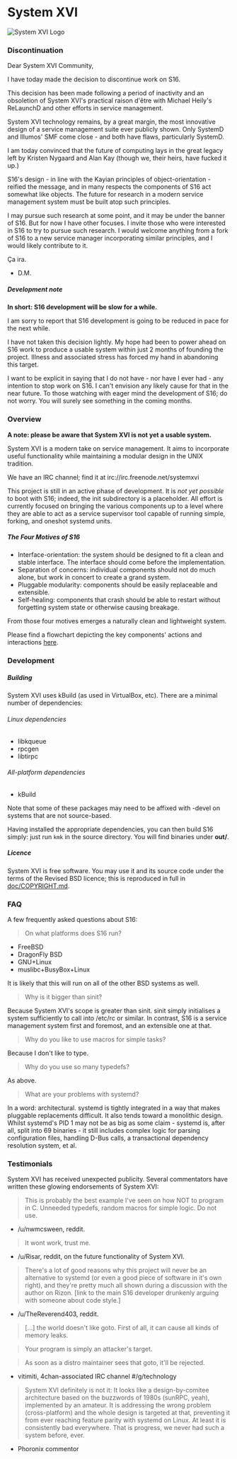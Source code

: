 # System XVI

![System XVI Logo](doc/logotype.png)


### Discontinuation

Dear System XVI Community,

I have today made the decision to discontinue work on S16.

This decision has been made following a period of inactivity and an obsoletion
of System XVI's practical raison d'être with Michael Heily's ReLaunchD and other
efforts in service management.

System XVI technology remains, by a great margin, the most innovative design of a
service management suite ever publicly shown. Only SystemD and Illumos' SMF come
close - and both have flaws, particularly SystemD.

I am today convinced that the future of computing lays in the great legacy left
by Kristen Nygaard and Alan Kay (though we, their heirs, have fucked it up.)

S16's design - in line with the Kayian principles of object-orientation - reified
the message, and in many respects the components of S16 act somewhat like objects.
The future for research in a modern service management system must be built atop
such principles.

I may pursue such research at some point, and it may be under the banner of S16.
But for now I have other focuses. I invite those who were interested in S16 to
try to pursue such research. I would welcome anything from a fork of S16 to a
new service manager incorporating similar principles, and I would likely
contribute to it.

Ça ira.
- D.M.

##### Development note

**In short: S16 development will be slow for a while.**

I am sorry to report that S16 development is going to be reduced in pace for
the next while. 

I have not taken this decision lightly. My hope had been to power ahead on S16
work to produce a usable system within just 2 months of founding the project.
Illness and associated stress has forced my hand in abandoning this target.

I want to be explicit in saying that I do not have - nor have I ever had - any
intention to stop work on S16. I can't envision any likely cause for that in
the near future. To those watching with eager mind the development of S16; do
not worry. You will surely see something in the coming months.

### Overview

**A note: please be aware that System XVI is not yet a usable system.**

System XVI is a modern take on service management.  It aims to incorporate
useful functionality while maintaining a modular design in the UNIX tradition.

We have an IRC channel; find it at irc://irc.freenode.net/systemxvi

This project is still in an active phase of development. It is *not yet possible* to boot
with S16; indeed, the init subdirectory is a placeholder.  All effort is
currently focused on bringing the various components up to a level where they
are able to act as a service supervisor tool capable of running simple,
forking, and oneshot systemd units.

##### The Four Motives of S16

 * Interface-orientation: the system should be designed to fit a clean and
   stable interface. The interface should come before the implementation.
 * Separation of concerns: individual components should not do much alone, but
   work in concert to create a grand system.
 * Pluggable modularity: components should be easily replaceable and
   extensible.
 * Self-healing: components that crash should be able to restart without
   forgetting system state or otherwise causing breakage.

From those four motives emerges a naturally clean and lightweight system.

Please find a flowchart depicting the key components' actions and interactions
[here](doc/s16.png).

### Development

##### Building
System XVI uses kBuild (as used in VirtualBox, etc).  There are a minimal
number of dependencies:

###### Linux dependencies
 * libkqueue
 * rpcgen
 * libtirpc

###### All-platform dependencies
 * kBuild

Note that some of these packages may need to be affixed with -devel on systems
that are not source-based.

Having installed the appropriate dependencies, you can then build S16 simply:
just run `kmk` in the source directory. You will find binaries under **out/**.

##### Licence
System XVI is free software. You may use it and its source code under the terms
of the Revised BSD licence; this is reproduced in full in
[doc/COPYRIGHT.md](doc/COPYRIGHT.md).

### FAQ
A few frequently asked questions about S16:

> On what platforms does S16 run?

 * FreeBSD
 * DragonFly BSD
 * GNU+Linux
 * muslibc+BusyBox+Linux

It is likely that this will run on all of the other BSD systems as well.

> Why is it bigger than sinit?

Because System XVI's scope is greater than sinit. sinit simply initialises a
system sufficiently to call into /etc/rc or similar.  In contrast, S16 is a
service management system first and foremost, and an extensible one at that.

> Why do you like to use macros for simple tasks?

Because I don't like to type.

> Why do you use so many typedefs?

As above.

> What are your problems with systemd?

In a word: architectural. systemd is tightly integrated in a way that makes
pluggable replacements difficult. It also tends toward a monolithic design.
Whilst systemd's PID 1 may not be as big as some claim - systemd is, after all,
split into 69 binaries - it still includes complex logic for parsing
configuration files, handling D-Bus calls, a transactional dependency
resolution system, et al.

### Testimonials
System XVI has received unexpected publicity. Several commentators have written
these glowing endorsements of System XVI:

> This is probably the best example I've seen on how NOT to program in C.
> Unneeded typedefs, random macros for simple logic. Do not use.

 - /u/nwmcsween, reddit.

> It wont work, trust me.

 - /u/Risar, reddit, on the future functionality of System XVI.

> There's a lot of good reasons why this project will never be an alternative
> to systemd (or even a good piece of software in it's own right), and they're
> pretty much all shown during a discussion with the author on Rizon. [link to
> the main S16 developer drunkenly arguing with someone about code style.]

 - /u/TheReverend403, reddit.

> [...] the world doesn't like goto. First of all, it can cause all kinds of
> memory leaks.

> Your program is simply an attacker's target.

> As soon as a distro maintainer sees that goto, it'll be rejected.

 - vitimiti, 4chan-associated IRC channel #/g/technology

> System XVI definitely is not it: It looks like a design-by-comitee 
> architecture based on the buzzwords of 1980s (sunRPC, yeah), implemented
> by an amateur. It is addressing the wrong problem (cross-platform) and the
> whole design is targeted at that, preventing it from ever reaching feature
> parity with systemd on Linux. At least it is consistently bad everywhere.
> That is progress, we never had such a system before, ever.

 - Phoronix commentor
